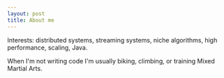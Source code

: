 ```yaml
---
layout: post
title: About me
---
```


Interests: distributed systems, streaming systems, niche algorithms, high performance, scaling, Java. 

When I'm not writing code I'm usually biking, climbing, or training Mixed Martial Arts.
